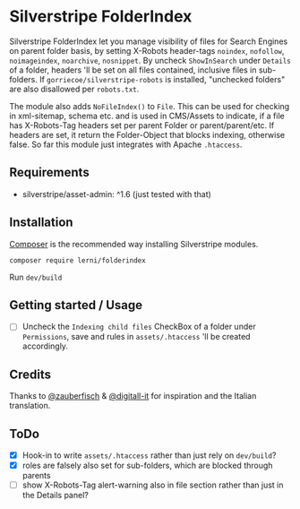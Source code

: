# Silverstripe FolderIndex
Silverstripe FolderIndex let you manage visibility of files for Search Engines on parent folder basis, by setting X-Robots header-tags `noindex`, `nofollow`, `noimageindex`, `noarchive`, `nosnippet`. By uncheck `ShowInSearch` under `Details` of a folder, headers 'll be set on all files contained, inclusive files in sub-folders. If `gorriecoe/silverstripe-robots` is installed, "unchecked folders" are also disallowed per `robots.txt`.

The module also adds `NoFileIndex()` to `File`. This can be used for checking in xml-sitemap, schema etc. and is used in CMS/Assets to indicate, if a file has X-Robots-Tag headers set per parent Folder or parent/parent/etc. If headers are set, it return the Folder-Object that blocks indexing, otherwise false. So far this module just integrates with Apache `.htaccess`.

## Requirements
- silverstripe/asset-admin: ^1.6 (just tested with that)

## Installation
[Composer](https://getcomposer.org/) is the recommended way installing Silverstripe modules.

`composer require lerni/folderindex`

Run `dev/build`

## Getting started / Usage
- [ ] Uncheck the `Indexing child files` CheckBox of a folder under `Permissions`, save and rules in `assets/.htaccess` 'll be created accordingly.

## Credits
Thanks to [@zauberfisch](https://github.com/zauberfisch/) & [@digitall-it](https://github.com/digitall-it/) for inspiration and the Italian translation.

## ToDo
- [x] Hook-in to write `assets/.htaccess` rather than just rely on `dev/build`?
- [x] roles are falsely also set for sub-folders, which are blocked through parents
- [ ] show X-Robots-Tag alert-warning also in file section rather than just in the Details panel?
